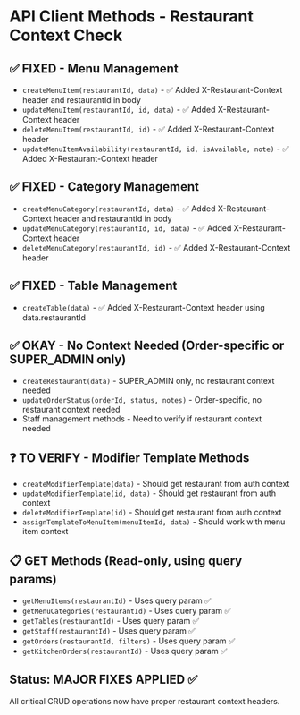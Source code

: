 # API Client Methods - Restaurant Context Check

## ✅ FIXED - Menu Management
- `createMenuItem(restaurantId, data)` - ✅ Added X-Restaurant-Context header and restaurantId in body
- `updateMenuItem(restaurantId, id, data)` - ✅ Added X-Restaurant-Context header  
- `deleteMenuItem(restaurantId, id)` - ✅ Added X-Restaurant-Context header
- `updateMenuItemAvailability(restaurantId, id, isAvailable, note)` - ✅ Added X-Restaurant-Context header

## ✅ FIXED - Category Management  
- `createMenuCategory(restaurantId, data)` - ✅ Added X-Restaurant-Context header and restaurantId in body
- `updateMenuCategory(restaurantId, id, data)` - ✅ Added X-Restaurant-Context header
- `deleteMenuCategory(restaurantId, id)` - ✅ Added X-Restaurant-Context header

## ✅ FIXED - Table Management
- `createTable(data)` - ✅ Added X-Restaurant-Context header using data.restaurantId

## ✅ OKAY - No Context Needed (Order-specific or SUPER_ADMIN only)
- `createRestaurant(data)` - SUPER_ADMIN only, no restaurant context needed
- `updateOrderStatus(orderId, status, notes)` - Order-specific, no restaurant context needed
- Staff management methods - Need to verify if restaurant context needed

## ❓ TO VERIFY - Modifier Template Methods
- `createModifierTemplate(data)` - Should get restaurant from auth context
- `updateModifierTemplate(id, data)` - Should get restaurant from auth context  
- `deleteModifierTemplate(id)` - Should get restaurant from auth context
- `assignTemplateToMenuItem(menuItemId, data)` - Should work with menu item context

## 📋 GET Methods (Read-only, using query params)
- `getMenuItems(restaurantId)` - Uses query param ✅
- `getMenuCategories(restaurantId)` - Uses query param ✅  
- `getTables(restaurantId)` - Uses query param ✅
- `getStaff(restaurantId)` - Uses query param ✅
- `getOrders(restaurantId, filters)` - Uses query param ✅
- `getKitchenOrders(restaurantId)` - Uses query param ✅

## Status: MAJOR FIXES APPLIED ✅
All critical CRUD operations now have proper restaurant context headers.